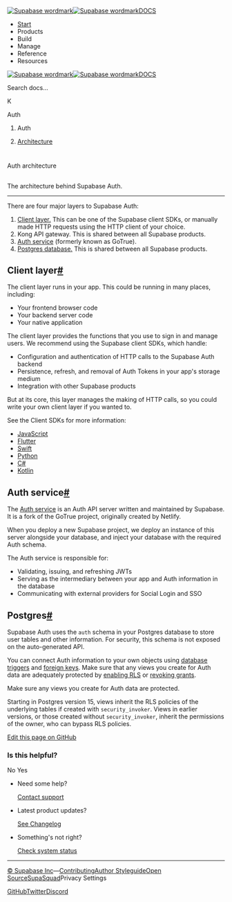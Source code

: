 [![Supabase wordmark](https://supabase.com/docs/_next/image?url=%2Fdocs%2Fsupabase-dark.svg&w=256&q=75&dpl=dpl_5BYG5BkQhU19GEfZfhcgAbeGcRQo)![Supabase wordmark](https://supabase.com/docs/_next/image?url=%2Fdocs%2Fsupabase-light.svg&w=256&q=75&dpl=dpl_5BYG5BkQhU19GEfZfhcgAbeGcRQo)DOCS](https://supabase.com/docs)

-   [Start](https://supabase.com/docs/guides/getting-started)
-   Products
-   Build
-   Manage
-   Reference
-   Resources

[![Supabase wordmark](https://supabase.com/docs/_next/image?url=%2Fdocs%2Fsupabase-dark.svg&w=256&q=75&dpl=dpl_5BYG5BkQhU19GEfZfhcgAbeGcRQo)![Supabase wordmark](https://supabase.com/docs/_next/image?url=%2Fdocs%2Fsupabase-light.svg&w=256&q=75&dpl=dpl_5BYG5BkQhU19GEfZfhcgAbeGcRQo)DOCS](https://supabase.com/docs)

Search docs...

K

Auth

1.  Auth

3.  [Architecture](https://supabase.com/docs/guides/auth/architecture)

# 

Auth architecture

## 

The architecture behind Supabase Auth.

* * *

There are four major layers to Supabase Auth:

1.  [Client layer.](#client-layer) This can be one of the Supabase client SDKs, or manually made HTTP requests using the HTTP client of your choice.
2.  Kong API gateway. This is shared between all Supabase products.
3.  [Auth service](#auth-service) (formerly known as GoTrue).
4.  [Postgres database.](#postgres) This is shared between all Supabase products.

## Client layer[#](#client-layer)

The client layer runs in your app. This could be running in many places, including:

-   Your frontend browser code
-   Your backend server code
-   Your native application

The client layer provides the functions that you use to sign in and manage users. We recommend using the Supabase client SDKs, which handle:

-   Configuration and authentication of HTTP calls to the Supabase Auth backend
-   Persistence, refresh, and removal of Auth Tokens in your app's storage medium
-   Integration with other Supabase products

But at its core, this layer manages the making of HTTP calls, so you could write your own client layer if you wanted to.

See the Client SDKs for more information:

-   [JavaScript](https://supabase.com/docs/reference/javascript/introduction)
-   [Flutter](https://supabase.com/docs/reference/dart/introduction)
-   [Swift](https://supabase.com/docs/reference/swift/introduction)
-   [Python](https://supabase.com/docs/reference/python/introduction)
-   [C#](https://supabase.com/docs/reference/csharp/introduction)
-   [Kotlin](https://supabase.com/docs/reference/kotlin/introduction)

## Auth service[#](#auth-service)

The [Auth service](https://github.com/supabase/auth) is an Auth API server written and maintained by Supabase. It is a fork of the GoTrue project, originally created by Netlify.

When you deploy a new Supabase project, we deploy an instance of this server alongside your database, and inject your database with the required Auth schema.

The Auth service is responsible for:

-   Validating, issuing, and refreshing JWTs
-   Serving as the intermediary between your app and Auth information in the database
-   Communicating with external providers for Social Login and SSO

## Postgres[#](#postgres)

Supabase Auth uses the `auth` schema in your Postgres database to store user tables and other information. For security, this schema is not exposed on the auto-generated API.

You can connect Auth information to your own objects using [database triggers](https://supabase.com/docs/guides/database/postgres/triggers) and [foreign keys](https://www.postgresql.org/docs/current/tutorial-fk.html). Make sure that any views you create for Auth data are adequately protected by [enabling RLS](https://supabase.com/docs/guides/database/postgres/row-level-security) or [revoking grants](https://www.postgresql.org/docs/current/sql-revoke.html).

Make sure any views you create for Auth data are protected.

Starting in Postgres version 15, views inherit the RLS policies of the underlying tables if created with `security_invoker`. Views in earlier versions, or those created without `security_invoker`, inherit the permissions of the owner, who can bypass RLS policies.

[Edit this page on GitHub](https://github.com/supabase/supabase/blob/master/apps/docs/content/guides/auth/architecture.mdx)

### Is this helpful?

No Yes

-   Need some help?
    
    [Contact support](https://supabase.com/support)
-   Latest product updates?
    
    [See Changelog](https://supabase.com/changelog)
-   Something's not right?
    
    [Check system status](https://status.supabase.com/)

* * *

[© Supabase Inc](https://supabase.com/)—[Contributing](https://github.com/supabase/supabase/blob/master/apps/docs/DEVELOPERS.md)[Author Styleguide](https://github.com/supabase/supabase/blob/master/apps/docs/CONTRIBUTING.md)[Open Source](https://supabase.com/open-source)[SupaSquad](https://supabase.com/supasquad)Privacy Settings

[GitHub](https://github.com/supabase/supabase)[Twitter](https://twitter.com/supabase)[Discord](https://discord.supabase.com/)